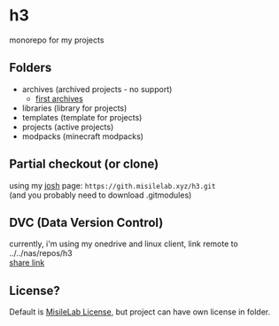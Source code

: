 # h3

monorepo for my projects

## Folders

- archives (archived projects - no support)
  - [first archives](https://github.com/misilelab/h3/commits/9b5fdfdbf22367ecf13ff3332eb74b9f49ff8e75)
- libraries (library for projects)
- templates (template for projects)
- projects (active projects)
- modpacks (minecraft modpacks)

## Partial checkout (or clone)

using my [josh](https://github.com/josh-project/josh) page: `https://gith.misilelab.xyz/h3.git`  
(and you probably need to download .gitmodules)

## DVC (Data Version Control)

currently, i'm using my onedrive and linux client, link remote to ../../nas/repos/h3  
[share link](https://space.chizstudio.com/sharing/6eBmk3Vhw)

## License?

Default is [MisileLab License](LICENSE.md), but project can have own license in folder.
